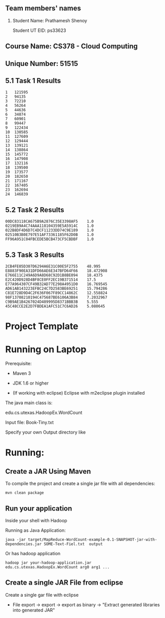 ## Team members' names 

1. Student Name: Prathamesh Shenoy

   Student UT EID: ps33623


##  Course Name: CS378 - Cloud Computing 

##  Unique Number: 51515
    
## 5.1 Task 1 Results
```
1	121595
2	94135
3	72210
4	56264
5	44636
6	34874
7	60901
8	99447
9	122434
10	130585
11	127609
12	129444
13	139121
14	138864
15	145772
16	147908
17	132116
18	139500
19	173577
20	182650
21	171167
22	167405
23	162694
24	146839
```



## 5.2 Task 2 Results
```
00DC83118CA675B9A2876C35E3398AF5	1.0
0219EB9A4C74AAA118104359E5A5914C	1.0
022B8DF4D6D7C4DCF11233DD74C9E189	1.0
02510B3B0E797E51AF73361185F62D0B	1.0
FF96A951C04FBCEDE5BCB473CF5CBDBF	1.0
```

## 5.3 Task 3 Results
```
2CB4FE05D307D6294A6E31C00E5F2755	48.995
E8883F90EA31DFD66AE6E347BFD64F66	18.472908
E766E11C249A6D9A8D68C92D1B8BE094	18.4375
E2C420D928D4BF8CE0FF2EC19B371514	17.5
E77A964307CF49B32AD77E298A4951D0	16.769545
AD61AB143223EFBC24C7D2583BE69251	15.794286
C81E728D9D4C2F636F067F89CC14862C	12.558824
98F13708210194C475687BE6106A3B84	7.2032967
C9B9AE1B4267024D489995D8371BBB3B	5.555
45C48CCE2E2D7FBDEA1AFC51C7C6AD26	5.080645
```




# Project Template

# Running on Laptop     ####

Prerequisite:

- Maven 3

- JDK 1.6 or higher

- (If working with eclipse) Eclipse with m2eclipse plugin installed


The java main class is:

edu.cs.utexas.HadoopEx.WordCount 

Input file:  Book-Tiny.txt  

Specify your own Output directory like 

# Running:




## Create a JAR Using Maven 

To compile the project and create a single jar file with all dependencies: 
	
```	mvn clean package ```



## Run your application
Inside your shell with Hadoop

Running as Java Application:

```java -jar target/MapReduce-WordCount-example-0.1-SNAPSHOT-jar-with-dependencies.jar SOME-Text-Fiel.txt  output``` 

Or has hadoop application

```hadoop jar your-hadoop-application.jar edu.cs.utexas.HadoopEx.WordCount arg0 arg1 ... ```



## Create a single JAR File from eclipse



Create a single gar file with eclipse 

*  File export -> export  -> export as binary ->  "Extract generated libraries into generated JAR"
